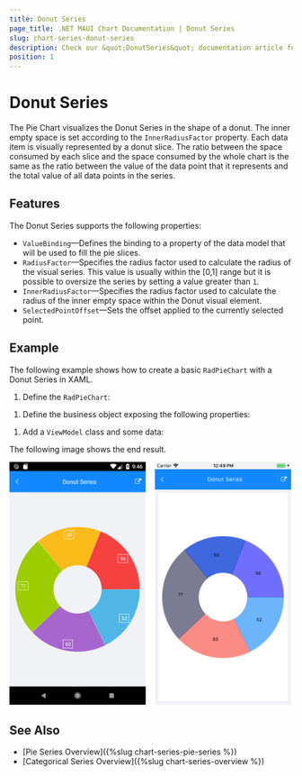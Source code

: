 ```yaml
---
title: Donut Series
page_title: .NET MAUI Chart Documentation | Donut Series
slug: chart-series-donut-series
description: Check our &quot;DonutSeries&quot; documentation article for Telerik Chart for .NET MAUI control.
position: 1
---
```


# Donut Series

The Pie Chart visualizes the Donut Series in the shape of a donut. The inner empty space is set according to the `InnerRadiusFactor` property. Each data item is visually represented by a donut slice. The ratio between the space consumed by each slice and the space consumed by the whole chart is the same as the ratio between the value of the data point that it represents and the total value of all data points in the series.

## Features

The Donut Series supports the following properties:

- `ValueBinding`&mdash;Defines the binding to a property of the data model that will be used to fill the pie slices.
- `RadiusFactor`&mdash;Specifies the radius factor used to calculate the radius of the visual series. This value is usually within the [0,1] range but it is possible to oversize the series by setting a value greater than `1`.
- `InnerRadiusFactor`&mdash;Specifies the radius factor used to calculate the radius of the inner empty space within the Donut visual element.
- `SelectedPointOffset`&mdash;Sets the offset applied to the currently selected point.

## Example

The following example shows how to create a basic `RadPieChart` with a Donut Series in XAML.

1. Define the `RadPieChart`:

 <snippet id='chart-series-donut-xaml' />


1. Define the business object exposing the following properties:

 <snippet id='categorical-data-model' />


1. Add a `ViewModel` class and some data:

 <snippet id='chart-piechart-view-model' />


The following image shows the end result.

![Basic Donut Series](images/donut-series-basic-example.png)

## See Also

- [Pie Series Overview]({%slug chart-series-pie-series %})
- [Categorical Series Overview]({%slug chart-series-overview %})
